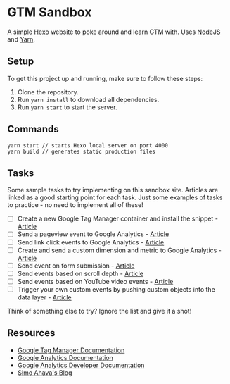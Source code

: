 # GTM Sandbox

A simple [Hexo](https://hexo.io) website to poke around and learn GTM with. Uses [NodeJS](https://nodejs.org/en) and [Yarn](https://yarnpkg.com/en).

## Setup

To get this project up and running, make sure to follow these steps:

1. Clone the repository.
1. Run `yarn install` to download all dependencies.
1. Run `yarn start` to start the server.

## Commands

```
yarn start // starts Hexo local server on port 4000
yarn build // generates static production files
```

## Tasks

Some sample tasks to try implementing on this sandbox site. Articles are linked as a good starting point for each task. Just some examples of tasks to practice - no need to implement all of these!

- [ ] Create a new Google Tag Manager container and install the snippet - [Article](https://support.google.com/tagmanager/answer/6103696?hl=en)
- [ ] Send a pageview event to Google Analytics - [Article](https://support.google.com/tagmanager/answer/6107124?hl=en&ref_topic=6333310)
- [ ] Send link click events to Google Analytics - [Article](https://support.google.com/tagmanager/answer/7679320?hl=en&ref_topic=7679108)
- [ ] Create and send a custom dimension and metric to Google Analytics - [Article](https://support.google.com/analytics/answer/2709828?hl=en)
- [ ] Send event on form submission - [Article](https://support.google.com/tagmanager/answer/7679217?hl=en&ref_topic=7679108)
- [ ] Send events based on scroll depth - [Article](https://www.simoahava.com/analytics/scroll-depth-trigger-google-tag-manager/)
- [ ] Send events based on YouTube video events - [Article](https://support.google.com/tagmanager/answer/7679325?hl=en&ref_topic=7679108)
- [ ] Trigger your own custom events by pushing custom objects into the data layer - [Article](https://support.google.com/tagmanager/answer/7679219?hl=en&ref_topic=7679108)

Think of something else to try? Ignore the list and give it a shot!

## Resources

- [Google Tag Manager Documentation](https://support.google.com/tagmanager)
- [Google Analytics Documentation](https://support.google.com/analytics)
- [Google Analytics Developer Documentation](https://developers.google.com/analytics/devguides/collection/analyticsjs/)
- [Simo Ahava's Blog](https://www.simoahava.com/)
